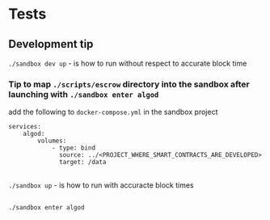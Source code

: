# Tests

## Development tip

`./sandbox dev up` - is how to run without respect to accurate block time

### Tip to map `./scripts/escrow` directory into the sandbox after launching with `./sandbox enter algod`

add the following to `docker-compose.yml` in the sandbox project

```
services:
    algod:
        volumes:
            - type: bind
              source: ../<PROJECT_WHERE_SMART_CONTRACTS_ARE_DEVELOPED>
              target: /data
```

## 

`./sandbox up` - is how to run with accuracte block times

##

`./sandbox enter algod`

